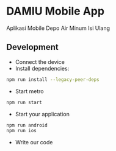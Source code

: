 # DAMIU Mobile App

Aplikasi Mobile Depo Air Minum Isi Ulang

## Development

- Connect the device
- Install dependencies:

```bash
npm run install --legacy-peer-deps
```

- Start metro

```bash
npm run start
```

- Start your application

```bash
npm run android
npm run ios
```

- Write our code
